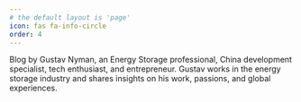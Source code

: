 ```yaml
---
# the default layout is 'page'
icon: fas fa-info-circle
order: 4
---
```


Blog by Gustav Nyman, an Energy Storage professional, China development specialist, tech enthusiast, and entrepreneur. Gustav works in the energy storage industry and shares insights on his work, passions, and global experiences.
